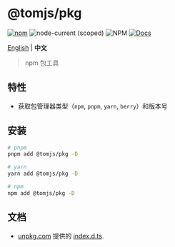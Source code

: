 # @tomjs/pkg

[![npm](https://img.shields.io/npm/v/@tomjs/pkg)](https://www.npmjs.com/package/@tomjs/pkg) ![node-current (scoped)](https://img.shields.io/node/v/@tomjs/pkg) ![NPM](https://img.shields.io/npm/l/@tomjs/pkg) [![Docs](https://img.shields.io/badge/API-unpkg-orange)](https://www.unpkg.com/browse/@tomjs/pkg/dist/index.d.ts)

[English](./README.md) | **中文**

> npm 包工具

## 特性

- 获取包管理器类型（`npm`, `pnpm`, `yarn`, `berry`）和版本号

## 安装

```bash
# pnpm
pnpm add @tomjs/pkg -D

# yarn
yarn add @tomjs/pkg -D

# npm
npm add @tomjs/pkg -D
```

## 文档

- [unpkg.com](https://www.unpkg.com/) 提供的 [index.d.ts](https://www.unpkg.com/browse/@tomjs/pkg/dist/index.d.ts).
